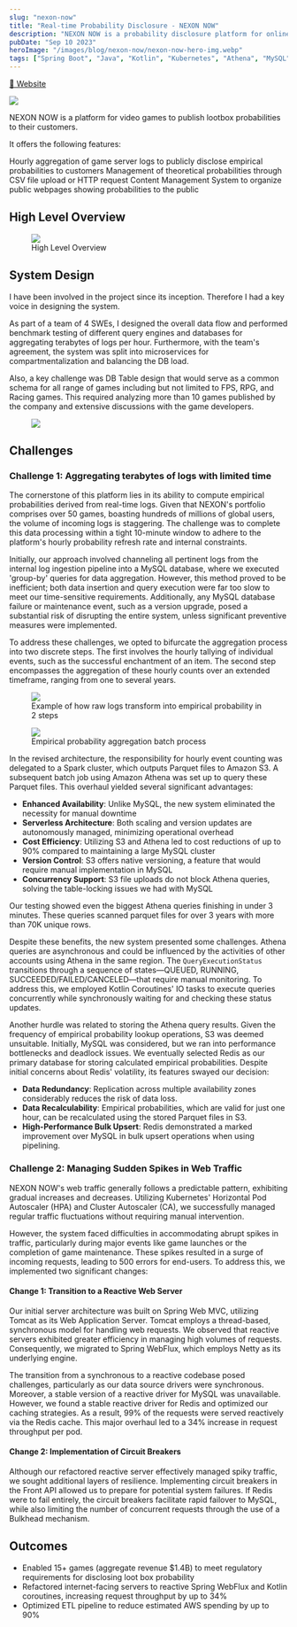 ```yaml
---
slug: "nexon-now"
title: "Real-time Probability Disclosure - NEXON NOW"
description: "NEXON NOW is a probability disclosure platform for online video games. It is used by 15+ games to transparently disclose near real-time loot box probabilities to customers."
pubDate: "Sep 10 2023"
heroImage: "/images/blog/nexon-now/nexon-now-hero-img.webp"
tags: ["Spring Boot", "Java", "Kotlin", "Kubernetes", "Athena", "MySQL", "Step Functions"]
---
```


<a target="_blank"
    href="https://now-nexon-com.translate.goog/service/maplestory?page=0ea22a8a-31ff-4e41-8c10-9ea6d90dd244&_x_tr_sl=ko&_x_tr_tl=en&_x_tr_hl=en-US&_x_tr_pto=wapp&_x_tr_hist=true">
    🔗 Website
</a>

<img src="/images/blog/nexon-now/screenshot.png" />

NEXON NOW is a platform for video games to publish lootbox probabilities to their customers.

It offers the following features:

Hourly aggregation of game server logs to publicly disclose empirical probabilities to customers
Management of theoretical probabilities through CSV file upload or HTTP request
Content Management System to organize public webpages showing probabilities to the public

## High Level Overview

<figure>
    <img src="/images/blog/nexon-now/high-level-overview.png" />
    <figcaption>High Level Overview</figcaption>
</figure>

## System Design
I have been involved in the project since its inception. Therefore I had a key voice in designing the system.

As part of a team of 4 SWEs, I designed the overall data flow and performed benchmark testing of different query engines and databases for aggregating terabytes of logs per hour. Furthermore, with the team's agreement, the system was split into microservices for compartmentalization and balancing the DB load.

Also, a key challenge was DB Table design that would serve as a common schema for all range of games including but not limited to FPS, RPG, and Racing games.
This required analyzing more than 10 games published by the company and extensive discussions with the game developers.

<figure>
    <img src="/images/blog/nexon-now/modules.png" />
</figure>

## Challenges

### Challenge 1: Aggregating terabytes of logs with limited time
The cornerstone of this platform lies in its ability to compute empirical probabilities derived from real-time logs. Given that NEXON's portfolio comprises over 50 games, boasting hundreds of millions of global users, the volume of incoming logs is staggering. The challenge was to complete this data processing within a tight 10-minute window to adhere to the platform's hourly probability refresh rate and internal constraints.

Initially, our approach involved channeling all pertinent logs from the internal log ingestion pipeline into a MySQL database, where we executed 'group-by' queries for data aggregation. However, this method proved to be inefficient; both data insertion and query execution were far too slow to meet our time-sensitive requirements. Additionally, any MySQL database failure or maintenance event, such as a version upgrade, posed a substantial risk of disrupting the entire system, unless significant preventive measures were implemented.

To address these challenges, we opted to bifurcate the aggregation process into two discrete steps. The first involves the hourly tallying of individual events, such as the successful enchantment of an item. The second step encompasses the aggregation of these hourly counts over an extended timeframe, ranging from one to several years.

<figure>
    <img src="/images/blog/nexon-now/batch-example.png" />
    <figcaption>Example of how raw logs transform into empirical probability in 2 steps</figcaption>
</figure>

<figure>
    <img src="/images/blog/nexon-now/realprob-batch.png" />
    <figcaption>Empirical probability aggregation batch process</figcaption>
</figure>

In the revised architecture, the responsibility for hourly event counting was delegated to a Spark cluster, 
which outputs Parquet files to Amazon S3. A subsequent batch job using Amazon Athena was set up to query these Parquet files. 
This overhaul yielded several significant advantages:

- **Enhanced Availability**: Unlike MySQL, the new system eliminated the necessity for manual downtime
- **Serverless Architecture**: Both scaling and version updates are autonomously managed, minimizing operational overhead
- **Cost Efficiency**: Utilizing S3 and Athena led to cost reductions of up to 90% compared to maintaining a large MySQL cluster
- **Version Control**: S3 offers native versioning, a feature that would require manual implementation in MySQL
- **Concurrency Support**: S3 file uploads do not block Athena queries, solving the table-locking issues we had with MySQL

Our testing showed even the biggest Athena queries finishing in under 3 minutes. These queries scanned parquet files for over 3 years with more than 70K unique rows.

Despite these benefits, the new system presented some challenges. 
Athena queries are asynchronous and could be influenced by the activities of other accounts using Athena in the same region. 
The `QueryExecutionStatus` transitions through a sequence of states—QUEUED, RUNNING, SUCCEEDED/FAILED/CANCELED—that require manual monitoring. 
To address this, we employed Kotlin Coroutines' IO tasks to execute queries concurrently while synchronously waiting for and checking these status updates.

Another hurdle was related to storing the Athena query results. Given the frequency of empirical probability lookup operations, S3 was deemed unsuitable. Initially, MySQL was considered, but we ran into performance bottlenecks and deadlock issues. We eventually selected Redis as our primary database for storing calculated empirical probabilities. Despite initial concerns about Redis' volatility, its features swayed our decision:

- **Data Redundancy**: Replication across multiple availability zones considerably reduces the risk of data loss.
- **Data Recalculability**: Empirical probabilities, which are valid for just one hour, can be recalculated using the stored Parquet files in S3.
- **High-Performance Bulk Upsert**: Redis demonstrated a marked improvement over MySQL in bulk upsert operations when using pipelining.

### Challenge 2: Managing Sudden Spikes in Web Traffic

NEXON NOW's web traffic generally follows a predictable pattern, exhibiting gradual increases and decreases. Utilizing Kubernetes' Horizontal Pod Autoscaler (HPA) and Cluster Autoscaler (CA), we successfully managed regular traffic fluctuations without requiring manual intervention.

However, the system faced difficulties in accommodating abrupt spikes in traffic, particularly during major events like game launches or the completion of game maintenance. These spikes resulted in a surge of incoming requests, leading to 500 errors for end-users. To address this, we implemented two significant changes:

#### Change 1: Transition to a Reactive Web Server

Our initial server architecture was built on Spring Web MVC, utilizing Tomcat as its Web Application Server. 
Tomcat employs a thread-based, synchronous model for handling web requests. 
We observed that reactive servers exhibited greater efficiency in managing high volumes of requests. 
Consequently, we migrated to Spring WebFlux, which employs Netty as its underlying engine.

The transition from a synchronous to a reactive codebase posed challenges, 
particularly as our data source drivers were synchronous. Moreover, a stable version of a reactive driver for MySQL was unavailable. 
However, we found a stable reactive driver for Redis and optimized our caching strategies. 
As a result, 99% of the requests were served reactively via the Redis cache. 
This major overhaul led to a 34% increase in request throughput per pod.

#### Change 2: Implementation of Circuit Breakers
Although our refactored reactive server effectively managed spiky traffic, 
we sought additional layers of resilience. 
Implementing circuit breakers in the Front API allowed us to prepare for potential system failures. 
If Redis were to fail entirely, the circuit breakers facilitate rapid failover to MySQL, 
while also limiting the number of concurrent requests through the use of a Bulkhead mechanism.


## Outcomes
- Enabled 15+ games (aggregate revenue $1.4B) to meet regulatory requirements for disclosing loot box probability
- Refactored internet-facing servers to reactive Spring WebFlux and Kotlin coroutines, increasing request throughput by up to 34%
- Optimized ETL pipeline to reduce estimated AWS spending by up to 90%